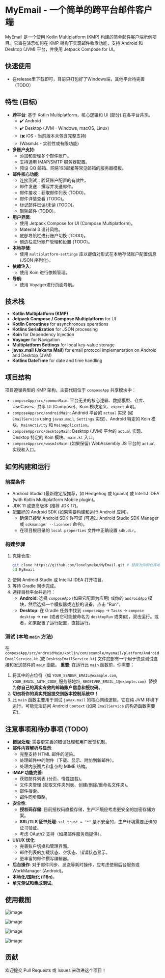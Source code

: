 # MyEmail - 一个简单的跨平台邮件客户端

MyEmail 是一个使用 Kotlin Multiplatform (KMP) 构建的简单邮件客户端示例项目。它旨在演示如何在 KMP 架构下实现邮件收发功能，支持 Android 和 Desktop (JVM) 平台，并使用 Jetpack Compose for UI。

## 快速使用
   *   在release里下载即可，目前只打包好了Windows端，其他平台待完善（TODO）

## 特性 (目标)

*   **跨平台**: 基于 Kotlin Multiplatform，核心逻辑和 UI (部分) 在各平台共享。
    *   :heavy_check_mark: Android
    *   :heavy_check_mark: Desktop (JVM - Windows, macOS, Linux)
    *   (:heavy_multiplication_x: iOS - 当前版本未包含完整支持)
    *   (WasmJs - 实验性或有限功能)
*   **多账户支持**:
    *   添加和管理多个邮件账户。
    *   支持通用 IMAP/SMTP 服务器配置。
    *   预设 QQ 邮箱、网易163邮箱等常见邮箱的服务器模板。
*   **邮件核心功能**:
    *   连接测试：验证账户配置的有效性。
    *   邮件发送：撰写并发送邮件。
    *   邮件接收：获取邮件列表 (TODO)。
    *   邮件详情查看 (TODO)。
    *   标记邮件已读/未读 (TODO)。
    *   删除邮件 (TODO)。
*   **用户界面**:
    *   使用 Jetpack Compose for UI (Compose Multiplatform)。
    *   Material 3 设计风格。
    *   底部导航栏进行账户切换 (TODO)。
    *   侧边栏进行账户管理和设置 (TODO)。
*   **本地存储**:
    *   使用 `multiplatform-settings` 库以键值对形式在本地存储账户配置信息 (JSON 序列化)。
*   **依赖注入**:
    *   使用 Koin 进行依赖管理。
*   **导航**:
    *   使用 Voyager进行页面导航。

## 技术栈

*   **Kotlin Multiplatform (KMP)**
*   **Jetpack Compose / Compose Multiplatform** for UI
*   **Kotlin Coroutines** for asynchronous operations
*   **Kotlinx Serialization** for JSON processing
*   **Koin** for Dependency Injection
*   **Voyager** for Navigation
*   **Multiplatform Settings** for local key-value storage
*   **javax.mail (Jakarta Mail)** for email protocol implementation on Android and Desktop (JVM)
*   **Kotlinx DateTime** for date and time handling

## 项目结构

项目遵循典型的 KMP 架构，主要代码位于 `composeApp` 共享模块中：

*   `composeApp/src/commonMain`: 平台无关的核心逻辑、数据模型、仓库、UseCases、共享 UI (Compose)、Koin 模块定义、`expect` 声明。
*   `composeApp/src/androidMain`: Android 平台的 `actual` 实现 (如 `EmailService` using `javax.mail`, `Settings` 实现)、Android 特定的 Koin 模块、`MainActivity` 和 `MainApplication`。
*   `composeApp/src/desktopMain`: Desktop (JVM) 平台的 `actual` 实现、Desktop 特定的 Koin 模块、`main.kt` 入口。
*   `composeApp/src/wasmJsMain`: (如果保留) WebAssembly JS 平台的 `actual` 实现和入口。

## 如何构建和运行

### 前提条件

*   Android Studio (最新稳定版推荐，如 Hedgehog 或 Iguana) 或 IntelliJ IDEA (with Kotlin Multiplatform Mobile plugin)。
*   JDK 11 或更高版本 (推荐 JDK 17)。
*   配置好的 Android SDK (如果需要构建和运行 Android 应用)。
    *   确保已接受 Android SDK 许可证 (可通过 Android Studio SDK Manager 或 `sdkmanager --licenses` 命令)。
    *   在项目根目录的 `local.properties` 文件中正确设置 `sdk.dir`。

### 构建步骤

1.  克隆仓库:
    ```bash
    git clone https://github.com/lonelymeko/MyEmail.git # 替换为你的仓库地址
    cd MyEmail
    ```
2.  使用 Android Studio 或 IntelliJ IDEA 打开项目。
3.  等待 Gradle 同步完成。
4.  选择目标平台并运行：
    *   **Android**: 选择 `composeApp` (如果它配置为应用) 或你的 `androidApp` 模块，然后选择一个模拟器或连接的设备，点击 "Run"。
    *   **Desktop**: 在 Gradle 任务中找到 `composeApp` -> `Tasks` -> `compose desktop` -> `run` (或者它可能被命名为 `desktopRun` 或类似)，双击运行。或者，如果配置了运行配置，直接运行。

### 测试 (本地 `main` 方法)

在 `composeApp/src/androidMain/kotlin/com/example/myemail/platform/AndroidEmailService.kt` (或 `DesktopEmailService.kt`) 文件底部有一个用于快速测试连接和发送邮件的 `main` 函数。
**重要**: 在运行此 `main` 函数前，你需要：
1.  将其中的占位符（如 `YOUR_SENDER_EMAIL@example.com`, `YOUR_EMAIL_AUTH_CODE`, 服务器地址, `RECEIVER_EMAIL_1@example.com`）替换为**你自己的真实有效的邮箱账户信息和授权码**。
2.  **切勿将你的真实凭据提交到版本控制系统中！**
3.  此 `main` 函数主要用于测试 `javax.mail` 的核心网络逻辑，它在纯 JVM 环境下运行，可能无法访问 Android `Context` (如果 `EmailService` 的构造函数需要它)。

## 注意事项和待办事项 (TODO)

*   **错误处理**: 需要更完善的错误处理和用户反馈机制。
*   **邮件内容解析与显示**:
    *   完整支持 HTML 邮件的渲染。
    *   处理邮件中的附件（下载、显示、附加到新邮件）。
    *   处理内嵌图片和复杂的 MIME 结构。
*   **IMAP 功能完善**:
    *   获取邮件列表 (分页、惰性加载)。
    *   文件夹管理 (获取文件夹列表、创建/删除/重命名文件夹)。
    *   邮件搜索。
    *   邮件同步策略。
*   **安全性**:
    *   **授权码存储**: 目前授权码直接存储，生产环境应考虑更安全的加密存储方案。
    *   **SSL/TLS 证书处理**: `ssl.trust = "*"` 是不安全的，生产环境需要正确的证书验证。
    *   考虑 OAuth2 支持（如果邮件服务商提供）。
*   **UI/UX 优化**:
    *   完善账户切换和管理界面。
    *   邮件列表的加载状态、空状态、错误状态显示。
    *   更丰富的邮件撰写编辑器。
*   **后台操作**: 对于邮件同步、发送等耗时操作，应考虑使用后台服务或 WorkManager (Android)。
*   **本地化/国际化 (i18n)**。
*   **单元测试和集成测试**。

## 使用截图
![image](https://github.com/user-attachments/assets/c6140f8d-0dde-4112-a9e6-028489ae1a07)

![image](https://github.com/user-attachments/assets/24234d02-ae6a-443b-babb-b0a4d104b125)

![image](https://github.com/user-attachments/assets/41296109-5569-41e4-959d-f51ea94d47ad)

![image](https://github.com/user-attachments/assets/d2ad17ee-5b02-4478-a42e-ec4180482b14)

## 贡献

欢迎提交 Pull Requests 或 Issues 来改进这个项目！
